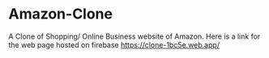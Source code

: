 # Amazon-Clone
A Clone of Shopping/ Online Business website of Amazon. 
Here is a link for the web page hosted on firebase
https://clone-1bc5e.web.app/
